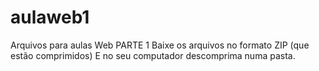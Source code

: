 # aulaweb1
Arquivos para aulas Web PARTE 1
Baixe os arquivos no formato ZIP (que estão comprimidos)
E no seu computador descomprima numa pasta.
